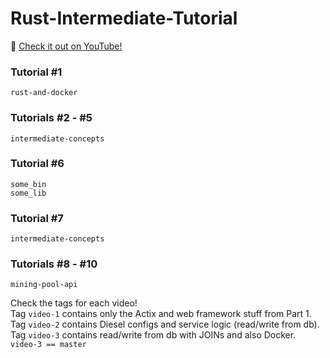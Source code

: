 # Rust-Intermediate-Tutorial
:movie_camera: [Check it out on YouTube!](https://www.youtube.com/playlist?list=PLUBKxx7QjtVk9cVT9VaTtoDKivyWuLZZf)

### Tutorial #1
```shell
rust-and-docker
```

### Tutorials #2 - #5
```shell
intermediate-concepts
```

### Tutorial #6
```shell
some_bin
some_lib
```

### Tutorial #7
```shell
intermediate-concepts
```

### Tutorials #8 - #10
```shell
mining-pool-api
```
Check the tags for each video!   
Tag `video-1` contains only the Actix and web framework stuff from Part 1.   
Tag `video-2` contains Diesel configs and service logic (read/write from db).   
Tag `video-3` contains read/write from db with JOINs and also Docker.   
`video-3 == master`
